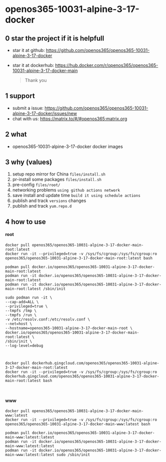 # openos365-10031-alpine-3-17-docker

## 0 star the project if it is helpfull

* star it at github: https://github.com/openos365/openos365-10031-alpine-3-17-docker
* star it at dockerhub: https://hub.docker.com/r/openos365/openos365-10031-alpine-3-17-docker-main

  > Thank you

## 1 support

* submit a issue: https://github.com/openos365/openos365-10031-alpine-3-17-docker/issues/new
* chat with us: https://matrix.to/#/#openos365:matrix.org

## 2 what

* openos365-10031-alpine-3-17-docker docker images
  
## 3 why (values)

1. setup repo mirror for China `files/install.sh`
1. pr-install some packages `files/install.sh`
1. pre-config `files/root/`
1. networking problems `using github actions network`
1. save install and update time `build it using schedule actions`
1. publish and track `versions` changes
1. publish and track `yum.repo.d`

## 4 how to use

#### root
```
docker pull openos365/openos365-10031-alpine-3-17-docker-main-root:latest
docker run -it --privileged=true -v /sys/fs/cgroup:/sys/fs/cgroup:ro openos365/openos365-10031-alpine-3-17-docker-main-root:latest bash

podman pull docker.io/openos365/openos365-10031-alpine-3-17-docker-main-root:latest
podman run -it docker.io/openos365/openos365-10031-alpine-3-17-docker-main-root:latest
podman run -it docker.io/openos365/openos365-10031-alpine-3-17-docker-main-root:latest /sbin/init

sudo podman run -it \
--cap-add=ALL \
--privileged=true \
--tmpfs /tmp \
--tmpfs /run \
-v /etc/resolv.conf:/etc/resolv.conf \
--net=host \
--hostname=openos365-10031-alpine-3-17-docker-main-root \
docker.io/openos365/openos365-10031-alpine-3-17-docker-main-root:latest \
/sbin/init \
--log-level=debug



docker pull dockerhub.qingcloud.com/openos365/openos365-10031-alpine-3-17-docker-main-root:latest
docker run -it --privileged=true -v /sys/fs/cgroup:/sys/fs/cgroup:ro dockerhub.qingcloud.com/openos365/openos365-10031-alpine-3-17-docker-main-root:latest bash



```
#### www

```
docker pull openos365/openos365-10031-alpine-3-17-docker-main-www:latest
docker run -it --privileged=true -v /sys/fs/cgroup:/sys/fs/cgroup:ro openos365/openos365-10031-alpine-3-17-docker-main-www:latest bash

podman pull docker.io/openos365/openos365-10031-alpine-3-17-docker-main-www:latest:latest
podman run -it docker.io/openos365/openos365-10031-alpine-3-17-docker-main-www:latest:latest
podman run -it docker.io/openos365/openos365-10031-alpine-3-17-docker-main-www:latest:latest sudo /sbin/init




```
